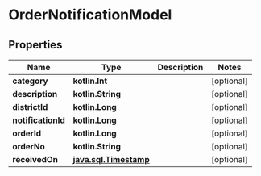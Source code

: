 
# OrderNotificationModel

## Properties
Name | Type | Description | Notes
------------ | ------------- | ------------- | -------------
**category** | **kotlin.Int** |  |  [optional]
**description** | **kotlin.String** |  |  [optional]
**districtId** | **kotlin.Long** |  |  [optional]
**notificationId** | **kotlin.Long** |  |  [optional]
**orderId** | **kotlin.Long** |  |  [optional]
**orderNo** | **kotlin.String** |  |  [optional]
**receivedOn** | [**java.sql.Timestamp**](java.sql.Timestamp.md) |  |  [optional]



